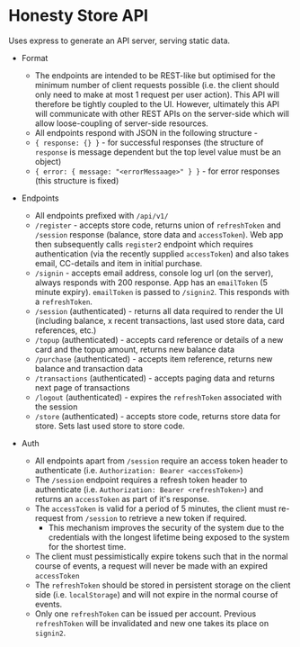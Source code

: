 # Honesty Store API

Uses express to generate an API server, serving static data.

* Format
  * The endpoints are intended to be REST-like but optimised for the minimum number of client requests possible (i.e. the client should only need to make at most 1 request per user action). This API will therefore be tightly coupled to the UI. However, ultimately this API will communicate with other REST APIs on the server-side which will allow loose-coupling of server-side resources.
  * All endpoints respond with JSON in the following structure -
  * `{ response: {} }` - for successful responses (the structure of `response` is message dependent but the top level value must be an object)
  * `{ error: { message: "<errorMessaage>" } }` - for error responses (this structure is fixed)

* Endpoints
  * All endpoints prefixed with `/api/v1/`
  * `/register` - accepts store code, returns union of `refreshToken` and `/session` response (balance, store data and `accessToken`). Web app then subsequently calls `register2` endpoint which requires authentication (via the recently supplied `accessToken`) and also takes email, CC-details and item in initial purchase.
  * `/signin` - accepts email address, console log url (on the server), always responds with 200 response.  App has an `emailToken` (5 minute expiry). `emailToken` is passed to `/signin2`. This responds with a `refreshToken`. 
  * `/session` (authenticated) - returns all data required to render the UI (including balance, x recent transactions, last used store data, card references, etc.)
  * `/topup` (authenticated) - accepts card reference or details of a new card and the topup amount, returns new balance data
  * `/purchase` (authenticated) - accepts item reference, returns new balance and transaction data
  * `/transactions` (authenticated) - accepts paging data and returns next page of transactions
  * `/logout` (authenticated) - expires the `refreshToken` associated with the session
  * `/store` (authenticated) - accepts store code, returns store data for store. Sets last used store to store code.

* Auth
  * All endpoints apart from `/session` require an access token header to authenticate (i.e. `Authorization: Bearer <accessToken>`)
  * The `/session` endpoint requires a refresh token header to authenticate (i.e. `Authorization: Bearer <refreshToken>`) and returns an `accessToken` as part of it's response.
  * The `accessToken` is valid for a period of 5 minutes, the client must re-request from `/session` to retrieve a new token if required. 
    * This mechanism improves the security of the system due to the credentials with the longest lifetime being exposed to the system for the shortest time. 
  * The client must pessimistically expire tokens such that in the normal course of events, a request will never be made with an expired `accessToken`
  * The `refreshToken` should be stored in persistent storage on the client side (i.e. `localStorage`) and will not expire in the normal course of events.
  * Only one `refreshToken` can be issued per account. Previous `refreshToken` will be invalidated and new one takes its place on `signin2`.
